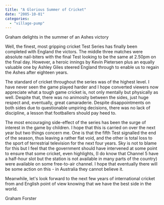```yaml
---
title: "A Glorious Summer of Cricket"
date: "2005-10-01"
categories: 
  - "village-pump"
---
```


Graham delights in the summer of an Ashes victory

Well, the finest, most gripping cricket Test Series has finally been completed with England the victors. The middle three matches were absolute nail-biters with the final Test looking to be the same at 2.50pm on the final day. However, a heroic innings by Kevin Pietersen plus an equally valuable one by Ashley Giles steered England through to enable us to regain the Ashes after eighteen years.

The standard of cricket throughout the series was of the highest level. I have never seen the game played harder and I hope converted viewers now appreciate what a tough game cricket is, not only mentally but physically as well. Despite that, there was no animosity between the sides, just huge respect and, eventually, great camaraderie. Despite disappointments on both sides due to questionable umpiring decisions, there was no lack of discipline, a lesson that footballers should pay heed to.

The most encouraging side-effect of the series has been the surge of interest in the game by children. I hope that this is carried on over the next year but two things concern me. One is that the fifth Test signalled the end of the season, thus leaving a rather flat void, and the other is total loss to the sport of terrestrial television for the next four years. Sky is not to blame for this but I feel that the government should have intervened at some point to ensure that some cricket, even highlights, (I do know that Channel 5 have a half-hour slot but the station is not available in many parts of the country) were available on some free-to-air channel. I hope that eventually there will be some action on this - in Australia they cannot believe it.

Meanwhile, let's look forward to the next few years of international cricket from and English point of view knowing that we have the best side in the world.

Graham Forster
